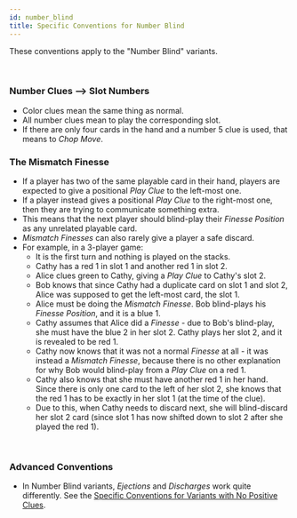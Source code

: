 ```yaml
---
id: number_blind
title: Specific Conventions for Number Blind
---
```


These conventions apply to the "Number Blind" variants.

<br />

### Number Clues --> Slot Numbers

- Color clues mean the same thing as normal.
- All number clues mean to play the corresponding slot.
- If there are only four cards in the hand and a number 5 clue is used, that means to *Chop Move*.

### The Mismatch Finesse

- If a player has two of the same playable card in their hand, players are expected to give a positional *Play Clue* to the left-most one.
- If a player instead gives a positional *Play Clue* to the right-most one, then they are trying to communicate something extra.
- This means that the next player should blind-play their *Finesse Position* as any unrelated playable card.
- *Mismatch Finesses* can also rarely give a player a safe discard.
- For example, in a 3-player game:
  - It is the first turn and nothing is played on the stacks.
  - Cathy has a red 1 in slot 1 and another red 1 in slot 2.
  - Alice clues green to Cathy, giving a *Play Clue* to Cathy's slot 2.
  - Bob knows that since Cathy had a duplicate card on slot 1 and slot 2, Alice was supposed to get the left-most card, the slot 1.
  - Alice must be doing the *Mismatch Finesse*. Bob blind-plays his *Finesse Position*, and it is a blue 1.
  - Cathy assumes that Alice did a *Finesse* - due to Bob's blind-play, she must have the blue 2 in her slot 2. Cathy plays her slot 2, and it is revealed to be red 1.
  - Cathy now knows that it was not a normal *Finesse* at all - it was instead a *Mismatch Finesse*, because there is no other explanation for why Bob would blind-play from a *Play Clue* on a red 1.
  - Cathy also knows that she must have another red 1 in her hand. Since there is only one card to the left of her slot 2, she knows that the red 1 has to be exactly in her slot 1 (at the time of the clue).
  - Due to this, when Cathy needs to discard next, she will blind-discard her slot 2 card (since slot 1 has now shifted down to slot 2 after she played the red 1).

<br />

### Advanced Conventions

- In Number Blind variants, *Ejections* and *Discharges* work quite differently. See the [Specific Conventions for Variants with No Positive Clues](no_positive_clues.md).
